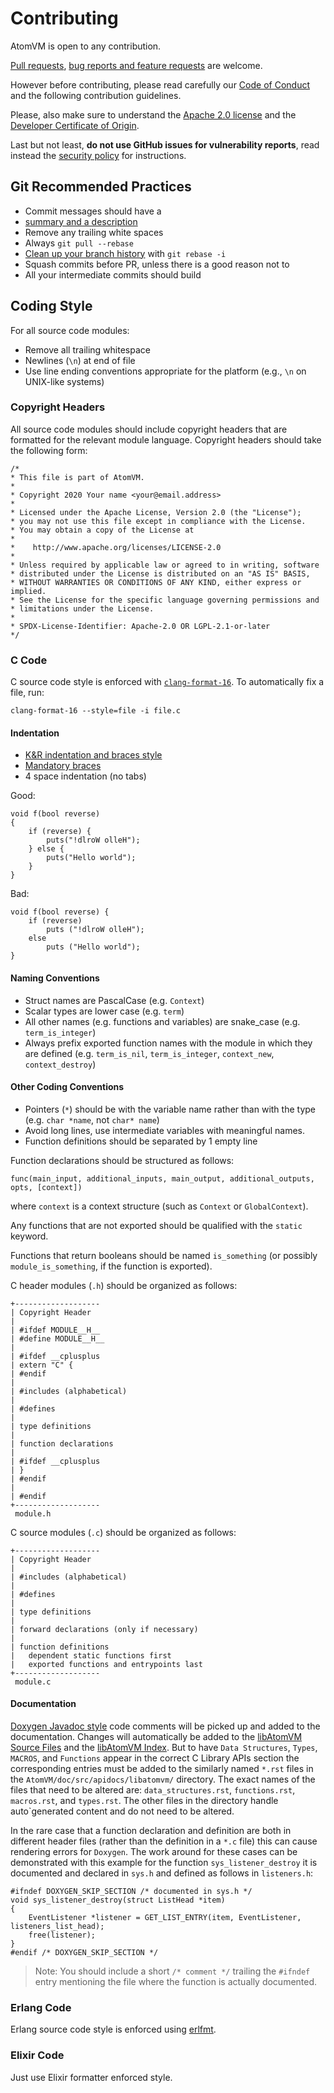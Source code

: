 <!--
 Copyright 2018-2022 Davide Bettio <davide@uninstall.it>

 SPDX-License-Identifier: Apache-2.0 OR LGPL-2.1-or-later
-->

# Contributing

AtomVM is open to any contribution.

[Pull requests](https://github.com/atomvm/AtomVM/pulls),
[bug reports and feature requests](https://github.com/atomvm/AtomVM/issues) are welcome.

However before contributing, please read carefully our [Code of Conduct](CODE_OF_CONDUCT.md) and
the following contribution guidelines.

Please, also make sure to understand the [Apache 2.0 license](LICENSES/Apache-2.0.txt) and the
[Developer Certificate of Origin](https://developercertificate.org/).

Last but not least, **do not use GitHub issues for vulnerability reports**, read instead the
[security policy](SECURITY.md) for instructions.

## Git Recommended Practices

* Commit messages should have a
* [summary and a description](https://github.com/erlang/otp/wiki/writing-good-commit-messages)
* Remove any trailing white spaces
* Always `git pull --rebase`
* [Clean up your branch history](https://git-scm.com/book/id/v2/Git-Tools-Rewriting-History) with
`git rebase -i`
* Squash commits before PR, unless there is a good reason not to
* All your intermediate commits should build

## Coding Style

For all source code modules:

* Remove all trailing whitespace
* Newlines (`\n`) at end of file
* Use line ending conventions appropriate for the platform (e.g., `\n` on UNIX-like systems)

### Copyright Headers

All source code modules should include copyright headers that are formatted for the relevant module language.  Copyright headers should take the following form:

    /*
    * This file is part of AtomVM.
    *
    * Copyright 2020 Your name <your@email.address>
    *
    * Licensed under the Apache License, Version 2.0 (the "License");
    * you may not use this file except in compliance with the License.
    * You may obtain a copy of the License at
    *
    *    http://www.apache.org/licenses/LICENSE-2.0
    *
    * Unless required by applicable law or agreed to in writing, software
    * distributed under the License is distributed on an "AS IS" BASIS,
    * WITHOUT WARRANTIES OR CONDITIONS OF ANY KIND, either express or implied.
    * See the License for the specific language governing permissions and
    * limitations under the License.
    *
    * SPDX-License-Identifier: Apache-2.0 OR LGPL-2.1-or-later
    */


### C Code

C source code style is enforced with [`clang-format-16`](https://releases.llvm.org/16.0.0/tools/clang/docs/ClangFormat.html). To automatically fix a file, run:

    clang-format-16 --style=file -i file.c

#### Indentation

* [K&R indentation and braces style](https://en.wikipedia.org/wiki/Indentation_style#K&R_style)
* [Mandatory braces](https://en.wikipedia.org/wiki/Indentation_style#Variant:_mandatory_braces)
* 4 space indentation (no tabs)

Good:

    void f(bool reverse)
    {
        if (reverse) {
            puts("!dlroW olleH");
        } else {
            puts("Hello world");
        }
    }

Bad:

    void f(bool reverse) {
        if (reverse)
            puts ("!dlroW olleH");
        else
            puts ("Hello world");
    }

#### Naming Conventions

* Struct names are PascalCase (e.g. `Context`)
* Scalar types are lower case (e.g. `term`)
* All other names (e.g. functions and variables) are snake_case (e.g. `term_is_integer`)
* Always prefix exported function names with the module in which they are defined (e.g. `term_is_nil`, `term_is_integer`, `context_new`, `context_destroy`)

#### Other Coding Conventions

* Pointers (`*`) should be with the variable name rather than with the type (e.g. `char *name`, not
`char* name`)
* Avoid long lines, use intermediate variables with meaningful names.
* Function definitions should be separated by 1 empty line

Function declarations should be structured as follows:

    func(main_input, additional_inputs, main_output, additional_outputs, opts, [context])

where `context` is a context structure (such as `Context` or `GlobalContext`).

Any functions that are not exported should be qualified with the `static` keyword.

Functions that return booleans should be named `is_something` (or possibly `module_is_something`, if the function is exported).

C header modules (`.h`) should be organized as follows:

    +-------------------
    | Copyright Header
    |
    | #ifdef MODULE__H__
    | #define MODULE__H__
    |
    | #ifdef __cplusplus
    | extern "C" {
    | #endif
    |
    | #includes (alphabetical)
    |
    | #defines
    |
    | type definitions
    |
    | function declarations
    |
    | #ifdef __cplusplus
    | }
    | #endif
    |
    | #endif
    +-------------------
     module.h

C source modules (`.c`) should be organized as follows:

    +-------------------
    | Copyright Header
    |
    | #includes (alphabetical)
    |
    | #defines
    |
    | type definitions
    |
    | forward declarations (only if necessary)
    |
    | function definitions
    |   dependent static functions first
    |   exported functions and entrypoints last
    +-------------------
     module.c

#### Documentation

[Doxygen Javadoc style](https://www.doxygen.nl/manual/docblocks.html) code comments will be picked up and added to the documentation. Changes will automatically be added to the [libAtomVM Source Files](https://doc.atomvm.org/main/apidocs/libatomvm/index.html#libatomvm-source-files) and the [libAtomVM Index](https://doc.atomvm.org/main/apidocs/libatomvm/index.html#libatomvm-index). But to have `Data Structures`, `Types`, `MACROS`, and `Functions` appear in the correct C Library APIs section the corresponding entries must be added to the similarly named `*.rst` files in the `AtomVM/doc/src/apidocs/libatomvm/` directory. The exact names of the files that need to be altered are: `data_structures.rst`, `functions.rst`, `macros.rst`, and `types.rst`. The other files in the directory handle auto`generated content and do not need to be altered.

In the rare case that a function declaration and definition are both in different header files (rather than the definition in a `*.c` file) this can cause rendering errors for `Doxygen`. The work around for these cases can be demonstrated with this example for the function `sys_listener_destroy` it is documented and declared in `sys.h` and defined as follows in `listeners.h`:

    #ifndef DOXYGEN_SKIP_SECTION /* documented in sys.h */
    void sys_listener_destroy(struct ListHead *item)
    {
        EventListener *listener = GET_LIST_ENTRY(item, EventListener, listeners_list_head);
        free(listener);
    }
    #endif /* DOXYGEN_SKIP_SECTION */

> Note: You should include a short `/* comment */` trailing the `#ifndef` entry mentioning the file where the function is actually documented.

### Erlang Code

Erlang source code style is enforced using [erlfmt](https://github.com/WhatsApp/erlfmt).

### Elixir Code

Just use Elixir formatter enforced style.
